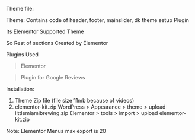 Theme file:

Theme: Contains code of header, footer, mainslider, dk theme setup Plugin

Its Elementor Supported Theme

So Rest of sections Created by Elementor

Plugins Used

> Elementor 

> Plugin for Google Reviews


Installation:

1. Theme Zip file  (file size 11mb because of videos)
2. elementor-kit.zip
WordPress > Appearance > theme > upload littlemiamibrewing.zip
Elementor > tools > import > upload elementor-kit.zip

Note: Elementor Menus max export is 20

